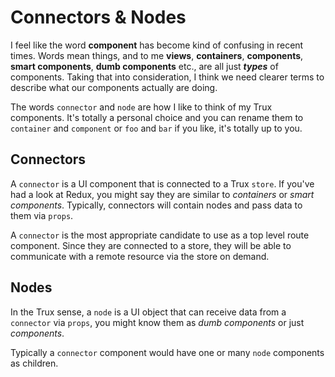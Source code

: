 # Connectors & Nodes

I feel like the word **component** has become kind of confusing in recent times. Words mean things, and to me **views**, **containers**, **components**, **smart components**, **dumb components** etc., are all just _**types**_ of components. Taking that into consideration, I think we need clearer terms to describe what our components actually are doing.

The words `connector` and `node` are how I like to think of my Trux components. It's totally a personal choice and you can rename them to `container` and `component` or `foo` and `bar` if you like, it's totally up to you.

## Connectors

A `connector` is a UI component that is connected to a Trux `store`. If you've had a look at Redux, you might say they are similar to _containers_ or _smart components_. Typically, connectors will contain nodes and pass data to them via `props`.

A `connector` is the most appropriate candidate to use as a top level route component. Since they are connected to a store, they will be able to communicate with a remote resource via the store on demand.

## Nodes

In the Trux sense, a `node` is a UI object that can receive data from a `connector` via `props`, you might know them as _dumb components_ or just _components_.

Typically a `connector` component would have one or many `node` components as children.

